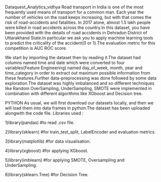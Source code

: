 Dataquest_Analytics_vidhya
Road transport in India is one of the most frequently used means of transport for a common man. Each year the number of vehicles on the road keeps increasing, but with that comes the risk of road-accidents and fatalities. In 2017 alone, almost 1.5 lakh people were killed in road accidents across the country.In this dataset, you have been provided with the details of road accidents in Dehradun District of Uttarakhand State.In particular we ask you to apply machine learning tools to predict the criticality of the accident(0 or 1).The evaluation metric for this competition is AUC ROC score.

We start by importing the dataset then by reading it.The dataset had columns named time and date which were converted to four variables(Feature Engineering) named day_of_week, month, year and time_category in order to extract out maximum possible information from these features.Further data-preprocessing was done followed by some data exploration.The dataset was highly imbalanced and so different techniques like Random OverSampling, UnderSampling, SMOTE were implemented in combination with different algorithms like XGboost and Decision tree.


PYTHON As usual, we will first download our datasets locally, and then we will load them into data frames in python.The dataset has been uploaded alongwith the code file. Libraries used :

1)library(pandas) #to read .csv file.

2)library(sklearn) #for train_test_split, LabelEncoder and evaluation metrics.

3)library(matplotlib) #for data visualisation.

4)library(xgboost) #for applying XGboost.

5)library(imblearn) #for applying SMOTE, Oversampling and UnderSampling.

6)library(sklearn.Tree) #for Decision Tree.

